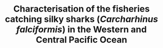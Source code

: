 ---
pdf: brouwer_characterisation_2022.pdf
tags: kath, philipp, fisheries, dragonfly, report
title: Characterisation of the fisheries catching silky sharks (<i>Carcharhinus falciformis</i>) in the Western and Central Pacific Ocean
---